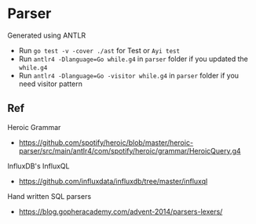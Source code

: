 # Parser

Generated using ANTLR

- Run `go test -v -cover ./ast` for Test or `Ayi test`
- Run `antlr4 -Dlanguage=Go while.g4` in `parser` folder if you updated the `while.g4`
- Run `antlr4 -Dlanguage=Go -visitor while.g4` in `parser` folder if you need visitor pattern

## Ref

Heroic Grammar 

- https://github.com/spotify/heroic/blob/master/heroic-parser/src/main/antlr4/com/spotify/heroic/grammar/HeroicQuery.g4

InfluxDB's InfluxQL

- https://github.com/influxdata/influxdb/tree/master/influxql

Hand written SQL parsers 

- https://blog.gopheracademy.com/advent-2014/parsers-lexers/

